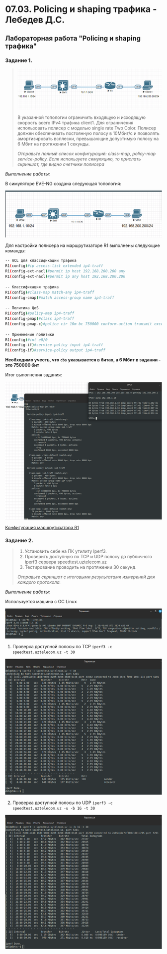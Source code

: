 # 07.03. Policing и shaping трафика - Лебедев Д.С.
## Лабораторная работа "Policing и shaping трафика"
### Задание 1.
> 
> ![](_att/0703-01-00.png)
> 
> В указанной топологии ограничить входящую и исходящую скорость всего IPv4 трафика client1. Для ограничения использовать полисер с моделью single rate Two Color. Полисер должен обеспечивать постоянную полосу в 10Мбит/c и позволять амортизировать всплески, превышающие допустимую полосу на 6 Мбит на протяжении 1 секунды.
> 
> *Отправьте полный список конфигураций: class-map, policy-map service-policy. Если используете симуляцию, то прислать скриншот, где видно счетчики полисера*

 *Выполнение работы:*  

В симуляторе EVE-NG создана следующая топология:

![](_att/0703-01-01.png)

Для настройки полисера на маршрутизаторе R1 выполнены следующие команды:

```sh
-- ACL для классификации трафика
R1(config)#ip access-list extended ip4-traff   
R1(config-ext-nacl)#permit ip host 192.168.200.200 any
R1(config-ext-nacl)#permit ip any host 192.168.200.200

-- Классификация трафика
R1(config)#class-map match-any ip4-traff
R1(config-cmap)#match access-group name ip4-traff

-- Политика QoS
R1(config)#policy-map ip4-traff 
R1(config-pmap)#class ip4-traff
R1(config-pmap-c)#police cir 10m bc 750000 conform-action transmit exceed-action drop

-- Применение политики
R1(config)#int e0/0
R1(config-if)#service-policy input ip4-traff
R1(config-if)#service-policy output ip4-traff

```

**Необходимо учесть, что `cbs` указывается в битах, а 6 Мбит в задании - это 750000 бит**

Итог выполнения задания:

![](_att/0703-01-02.png)

[Конфигурация маршрутизатора R1](_att/0703-01-01_R1.txt)
### Задание 2.
> 1. Установить себе на ПК утилиту Iperf3.
> 2. Проверить доступную по TCP и UDP полосу до публичного iperf3 сервера speedtest.uztelecom.uz
> 3. Тестирование проводить на протяжении 30 секунд.
> 
> *Отправьте скриншот с итоговыми результатами измерений для каждого протокола.*

 *Выполнение работы:*  

Используется машина с ОС Linux

![](_att/0703-02-01.png)

 1. Проверка доступной полосы по TCP `iperf3 -c speedtest.uztelecom.uz -t 30`

![](_att/0703-02-02.png)

2. Проверка доступной полосы по UDP `iperf3 -c speedtest.uztelecom.uz -u -b 1G -t 30`

![](_att/0703-02-03.png)
